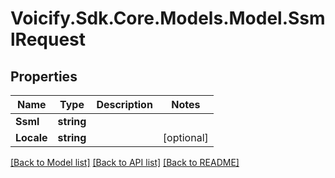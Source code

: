 # Voicify.Sdk.Core.Models.Model.SsmlRequest
## Properties

Name | Type | Description | Notes
------------ | ------------- | ------------- | -------------
**Ssml** | **string** |  | 
**Locale** | **string** |  | [optional] 

[[Back to Model list]](../README.md#documentation-for-models) [[Back to API list]](../README.md#documentation-for-api-endpoints) [[Back to README]](../README.md)

